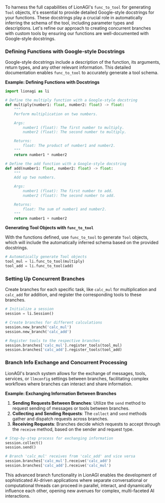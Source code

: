 To harness the full capabilities of LionAGI's `func_to_tool` for generating `Tool` objects, it's essential to provide detailed Google-style docstrings for your functions. These docstrings play a crucial role in automatically inferring the schema of the tool, including parameter types and descriptions. Let's refine our approach to creating concurrent branches with custom tools by ensuring our functions are well-documented with Google-style docstrings.

### Defining Functions with Google-style Docstrings

Google-style docstrings include a description of the function, its arguments, return types, and any other relevant information. This detailed documentation enables `func_to_tool` to accurately generate a tool schema.

**Example: Defining Functions with Docstrings**

```python
import lionagi as li

# Define the multiply function with a Google-style docstring
def multiply(number1: float, number2: float) -> float:
    """
    Perform multiplication on two numbers.

    Args:
        number1 (float): The first number to multiply.
        number2 (float): The second number to multiply.

    Returns:
        float: The product of number1 and number2.
    """
    return number1 * number2

# Define the add function with a Google-style docstring
def add(number1: float, number2: float) -> float:
    """
    Add up two numbers.

    Args:
        number1 (float): The first number to add.
        number2 (float): The second number to add.

    Returns:
        float: The sum of number1 and number2.
    """
    return number1 + number2
```

**Generating Tool Objects with `func_to_tool`**

With the functions defined, use `func_to_tool` to generate `Tool` objects, which will include the automatically inferred schema based on the provided docstrings.

```python
# Automatically generate Tool objects
tool_mul = li.func_to_tool(multiply)
tool_add = li.func_to_tool(add)
```

### Setting Up Concurrent Branches

Create branches for each specific task, like `calc_mul` for multiplication and `calc_add` for addition, and register the corresponding tools to these branches.

```python
# Initialize a session
session = li.Session()

# Create branches for different calculations
session.new_branch('calc_mul')
session.new_branch('calc_add')

# Register tools to the respective branches
session.branches['calc_mul'].register_tools(tool_mul)
session.branches['calc_add'].register_tools(tool_add)
```

### Branch Info Exchange and Concurrent Processing

LionAGI's branch system allows for the exchange of messages, tools, services, or `llmconfig` settings between branches, facilitating complex workflows where branches can interact and share information.

**Example: Exchanging Information Between Branches**

1. **Sending Requests Between Branches**: Utilize the `send` method to request sending of messages or tools between branches.
2. **Collecting and Sending Requests**: The `collect` and `send` methods gather and dispatch requests across branches.
3. **Receiving Requests**: Branches decide which requests to accept through the `receive` method, based on the sender and request type.

```python
# Step-by-step process for exchanging information
session.collect()
session.send()

# Branch 'calc_mul' receives from 'calc_add' and vice versa
session.branches['calc_mul'].receive('calc_add')
session.branches['calc_add'].receive('calc_mul')
```

This advanced branch functionality in LionAGI enables the development of sophisticated AI-driven applications where separate conversational or computational threads can proceed in parallel, interact, and dynamically influence each other, opening new avenues for complex, multi-faceted AI interactions.